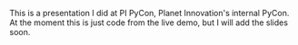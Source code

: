 This is a presentation I did at PI PyCon, Planet Innovation's internal PyCon.  At the moment this is just code from the live demo, but I will add the slides soon.
